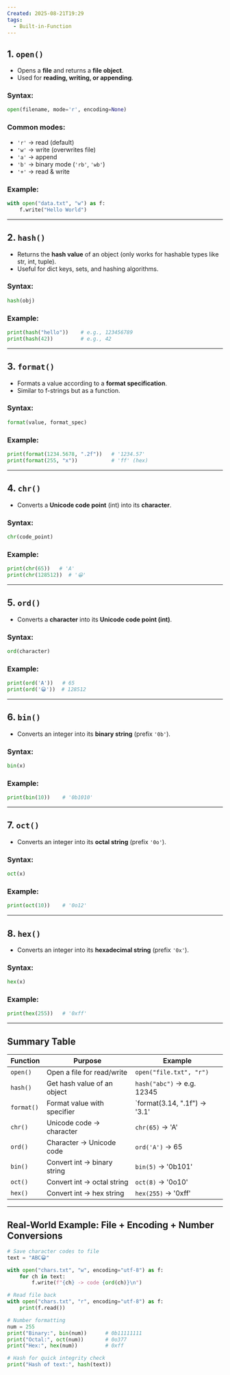 ```yaml
---
Created: 2025-08-21T19:29
tags:
  - Built-in-Function
---
```

## 1. `open()`

- Opens a **file** and returns a **file object**.
- Used for **reading, writing, or appending**.

### Syntax:

```Python
open(filename, mode='r', encoding=None)
```

### Common modes:

- `'r'` → read (default)
- `'w'` → write (overwrites file)
- `'a'` → append
- `'b'` → binary mode (`'rb'`, `'wb'`)
- `'+'` → read & write

### Example:

```Python
with open("data.txt", "w") as f:
    f.write("Hello World")
```

---

## 2. `hash()`

- Returns the **hash value** of an object (only works for hashable types like str, int, tuple).
- Useful for dict keys, sets, and hashing algorithms.

### Syntax:

```Python
hash(obj)
```

### Example:

```Python
print(hash("hello"))    # e.g., 123456789
print(hash(42))         # e.g., 42
```

---

## 3. `format()`

- Formats a value according to a **format specification**.
- Similar to f-strings but as a function.

### Syntax:

```Python
format(value, format_spec)
```

### Example:

```Python
print(format(1234.5678, ".2f"))   # '1234.57'
print(format(255, "x"))           # 'ff' (hex)
```

---

## 4. `chr()`

- Converts a **Unicode code point** (int) into its **character**.

### Syntax:

```Python
chr(code_point)
```

### Example:

```Python
print(chr(65))   # 'A'
print(chr(128512))  # '😀'
```

---

## 5. `ord()`

- Converts a **character** into its **Unicode code point (int)**.

### Syntax:

```Python
ord(character)
```

### Example:

```Python
print(ord('A'))   # 65
print(ord('😀'))  # 128512
```

---

## 6. `bin()`

- Converts an integer into its **binary string** (prefix `'0b'`).

### Syntax:

```Python
bin(x)
```

### Example:

```Python
print(bin(10))    # '0b1010'
```

---

## 7. `oct()`

- Converts an integer into its **octal string** (prefix `'0o'`).

### Syntax:

```Python
oct(x)
```

### Example:

```Python
print(oct(10))    # '0o12'
```

---

## 8. `hex()`

- Converts an integer into its **hexadecimal string** (prefix `'0x'`).

### Syntax:

```Python
hex(x)
```

### Example:

```Python
print(hex(255))   # '0xff'
```

---

## Summary Table

|Function|Purpose|Example|
|---|---|---|
|`open()`|Open a file for read/write|`open("file.txt", "r")`|
|`hash()`|Get hash value of an object|`hash("abc")` → e.g. 12345|
|`format()`|Format value with specifier|`format(3.14, ".1f") → '3.1'|
|`chr()`|Unicode code → character|`chr(65)` → 'A'|
|`ord()`|Character → Unicode code|`ord('A')` → 65|
|`bin()`|Convert int → binary string|`bin(5)` → '0b101'|
|`oct()`|Convert int → octal string|`oct(8)` → '0o10'|
|`hex()`|Convert int → hex string|`hex(255)` → '0xff'|

---

## Real-World Example: File + Encoding + Number Conversions

```Python
# Save character codes to file
text = "ABC😀"

with open("chars.txt", "w", encoding="utf-8") as f:
    for ch in text:
        f.write(f"{ch} -> code {ord(ch)}\n")

# Read file back
with open("chars.txt", "r", encoding="utf-8") as f:
    print(f.read())

# Number formatting
num = 255
print("Binary:", bin(num))      # 0b11111111
print("Octal:", oct(num))       # 0o377
print("Hex:", hex(num))         # 0xff

# Hash for quick integrity check
print("Hash of text:", hash(text))
```